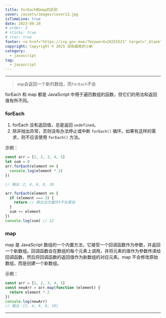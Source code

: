 ```yaml
---
title: forEach和map的区别
cover: /assets/images/cover13.jpg
isTimeLine: true
date: 2023-08-28
# order: 3
# sticky: true
# star: true
footer: <a href="https://icp.gov.moe/?keyword=20255521" target="_blank">萌 ICP 备 20255521 号</a>
copyright: Copyright © 2025 没有蜡笔的小新
category:
  - javascript
tag:
  - javascript
---
```


---

> `map`会返回一个新的数组，而`forEach`不会

forEach 和 map 都是 JavaScript 中用于遍历数组的函数，但它们的用法和返回值有所不同。

### forEach

1. forEach 没有返回值，总是返回 `undefined`。
2. 除非抛出异常，否则没有办法停止或中断 `forEach()` 循环。如果有这样的需求，则不应该使用 `forEach()` 方法。

示例：

```js
const arr = [1, 2, 3, 4, 5]
let sum = 0
arr.forEach(element => {
  console.log(element * 2)
})

// 输出：2, 4, 6, 8, 10

arr.forEach(element => {
  if (element === 3) {
    return // 跳出当次循环3不在累加
  }
  sum += element
})
console.log(sum) // 12
```

### map

map 是 JavaScript 数组的一个内置方法，它接受一个回调函数作为参数，并返回一个新数组。回调函数会在数组的每个元素上调用，并将元素的值作为参数传递给回调函数，然后将回调函数的返回值作为新数组的对应元素。map 不会修改原始数组，而是创建一个新数组。

示例：

```js
const arr = [1, 2, 3, 4, 5]
const newArr = arr.map(function (element) {
  return element * 2
})
console.log(newArr)
// 输出：[2, 4, 6, 8, 10]
```

---
